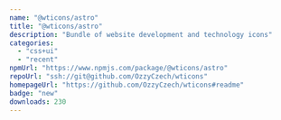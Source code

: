 ```yaml
---
name: "@wticons/astro"
title: "@wticons/astro"
description: "Bundle of website development and technology icons"
categories:
  - "css+ui"
  - "recent"
npmUrl: "https://www.npmjs.com/package/@wticons/astro"
repoUrl: "ssh://git@github.com/OzzyCzech/wticons"
homepageUrl: "https://github.com/OzzyCzech/wticons#readme"
badge: "new"
downloads: 230
---
```

